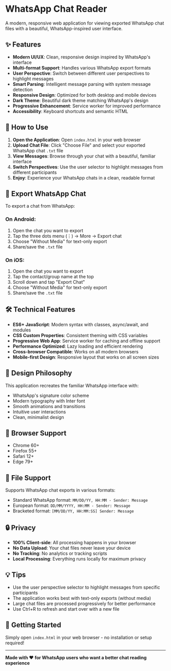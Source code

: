 # WhatsApp Chat Reader

A modern, responsive web application for viewing exported WhatsApp chat files with a beautiful, WhatsApp-inspired user interface.

## ✨ Features

- **Modern UI/UX**: Clean, responsive design inspired by WhatsApp's interface
- **Multi-format Support**: Handles various WhatsApp export formats
- **User Perspective**: Switch between different user perspectives to highlight messages
- **Smart Parsing**: Intelligent message parsing with system message detection
- **Responsive Design**: Optimized for both desktop and mobile devices
- **Dark Theme**: Beautiful dark theme matching WhatsApp's design
- **Progressive Enhancement**: Service worker for improved performance
- **Accessibility**: Keyboard shortcuts and semantic HTML

## 🚀 How to Use

1. **Open the Application**: Open `index.html` in your web browser
2. **Upload Chat File**: Click "Choose File" and select your exported WhatsApp chat `.txt` file
3. **View Messages**: Browse through your chat with a beautiful, familiar interface
4. **Switch Perspectives**: Use the user selector to highlight messages from different participants
5. **Enjoy**: Experience your WhatsApp chats in a clean, readable format

## 📱 Export WhatsApp Chat

To export a chat from WhatsApp:

### On Android:
1. Open the chat you want to export
2. Tap the three dots menu (⋮) → More → Export chat
3. Choose "Without Media" for text-only export
4. Share/save the `.txt` file

### On iOS:
1. Open the chat you want to export
2. Tap the contact/group name at the top
3. Scroll down and tap "Export Chat"
4. Choose "Without Media" for text-only export
5. Share/save the `.txt` file

## 🛠️ Technical Features

- **ES6+ JavaScript**: Modern syntax with classes, async/await, and modules
- **CSS Custom Properties**: Consistent theming with CSS variables
- **Progressive Web App**: Service worker for caching and offline support
- **Performance Optimized**: Lazy loading and efficient rendering
- **Cross-browser Compatible**: Works on all modern browsers
- **Mobile-first Design**: Responsive layout that works on all screen sizes

## 🎨 Design Philosophy

This application recreates the familiar WhatsApp interface with:
- WhatsApp's signature color scheme
- Modern typography with Inter font
- Smooth animations and transitions
- Intuitive user interactions
- Clean, minimalist design

## 🔧 Browser Support

- Chrome 60+
- Firefox 55+
- Safari 12+
- Edge 79+

## 📄 File Support

Supports WhatsApp chat exports in various formats:
- Standard WhatsApp format: `MM/DD/YY, HH:MM - Sender: Message`
- European format: `DD/MM/YYYY, HH:MM - Sender: Message`
- Bracketed format: `[MM/DD/YY, HH:MM:SS] Sender: Message`

## 🔒 Privacy

- **100% Client-side**: All processing happens in your browser
- **No Data Upload**: Your chat files never leave your device
- **No Tracking**: No analytics or tracking scripts
- **Local Processing**: Everything runs locally for maximum privacy

## 💡 Tips

- Use the user perspective selector to highlight messages from specific participants
- The application works best with text-only exports (without media)
- Large chat files are processed progressively for better performance
- Use Ctrl+R to refresh and start over with a new file

## 🚀 Getting Started

Simply open `index.html` in your web browser - no installation or setup required!

---

**Made with ♥ for WhatsApp users who want a better chat reading experience**
